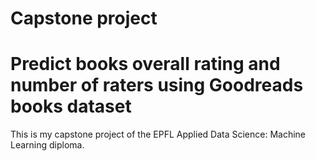 # Capstone project
# Predict books overall rating and number of raters using Goodreads books dataset

This is my capstone project of the EPFL Applied Data Science: Machine Learning diploma.
